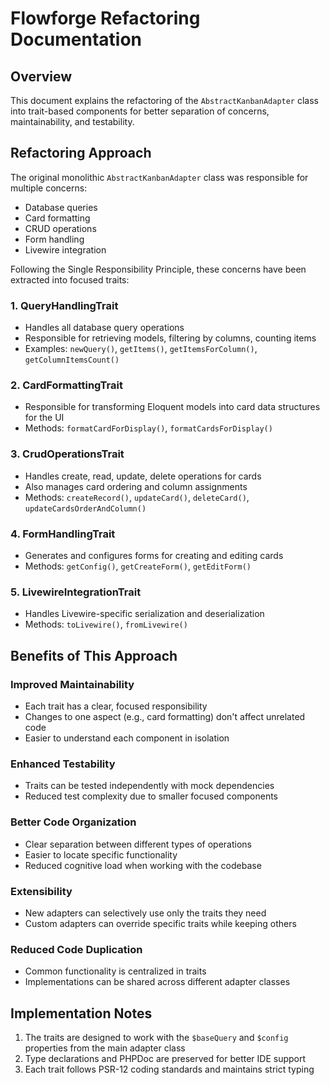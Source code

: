 # Flowforge Refactoring Documentation

## Overview
This document explains the refactoring of the `AbstractKanbanAdapter` class into trait-based components for better separation of concerns, maintainability, and testability.

## Refactoring Approach

The original monolithic `AbstractKanbanAdapter` class was responsible for multiple concerns:
- Database queries
- Card formatting
- CRUD operations
- Form handling
- Livewire integration

Following the Single Responsibility Principle, these concerns have been extracted into focused traits:

### 1. QueryHandlingTrait
- Handles all database query operations
- Responsible for retrieving models, filtering by columns, counting items
- Examples: `newQuery()`, `getItems()`, `getItemsForColumn()`, `getColumnItemsCount()`

### 2. CardFormattingTrait
- Responsible for transforming Eloquent models into card data structures for the UI
- Methods: `formatCardForDisplay()`, `formatCardsForDisplay()`

### 3. CrudOperationsTrait
- Handles create, read, update, delete operations for cards
- Also manages card ordering and column assignments
- Methods: `createRecord()`, `updateCard()`, `deleteCard()`, `updateCardsOrderAndColumn()`

### 4. FormHandlingTrait
- Generates and configures forms for creating and editing cards
- Methods: `getConfig()`, `getCreateForm()`, `getEditForm()`

### 5. LivewireIntegrationTrait
- Handles Livewire-specific serialization and deserialization
- Methods: `toLivewire()`, `fromLivewire()`

## Benefits of This Approach

### Improved Maintainability
- Each trait has a clear, focused responsibility
- Changes to one aspect (e.g., card formatting) don't affect unrelated code
- Easier to understand each component in isolation

### Enhanced Testability
- Traits can be tested independently with mock dependencies
- Reduced test complexity due to smaller focused components

### Better Code Organization
- Clear separation between different types of operations
- Easier to locate specific functionality
- Reduced cognitive load when working with the codebase

### Extensibility
- New adapters can selectively use only the traits they need
- Custom adapters can override specific traits while keeping others

### Reduced Code Duplication
- Common functionality is centralized in traits
- Implementations can be shared across different adapter classes

## Implementation Notes

1. The traits are designed to work with the `$baseQuery` and `$config` properties from the main adapter class
2. Type declarations and PHPDoc are preserved for better IDE support
3. Each trait follows PSR-12 coding standards and maintains strict typing 
